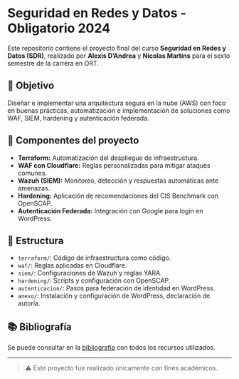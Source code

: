 # Seguridad en Redes y Datos - Obligatorio 2024

Este repositorio contiene el proyecto final del curso **Seguridad en Redes y Datos (SDR)**, realizado por **Alexis D’Andrea** y **Nicolas Martins** para el sexto semestre de la carrera en ORT.

## 📌 Objetivo

Diseñar e implementar una arquitectura segura en la nube (AWS) con foco en buenas prácticas, automatización e implementación de soluciones como WAF, SIEM, hardening y autenticación federada.

## 🧩 Componentes del proyecto

- **Terraform:** Automatización del despliegue de infraestructura.
- **WAF con Cloudflare:** Reglas personalizadas para mitigar ataques comunes.
- **Wazuh (SIEM):** Monitoreo, detección y respuestas automáticas ante amenazas.
- **Hardening:** Aplicación de recomendaciones del CIS Benchmark con OpenSCAP.
- **Autenticación Federada:** Integración con Google para login en WordPress.

## 📁 Estructura

- `terraform/`: Código de infraestructura como código.
- `waf/`: Reglas aplicadas en Cloudflare.
- `siem/`: Configuraciones de Wazuh y reglas YARA.
- `hardening/`: Scripts y configuración con OpenSCAP.
- `autenticacion/`: Pasos para federación de identidad en WordPress.
- `anexo/`: Instalación y configuración de WordPress, declaración de autoría.

## 📚 Bibliografía

Se puede consultar en la [bibliografía](anexo/bibliografia.md) con todos los recursos utilizados.

---

> ⚠️ Este proyecto fue realizado únicamente con fines académicos.

